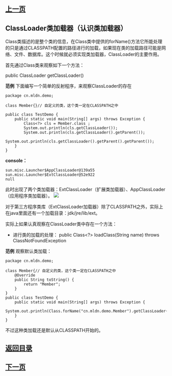## [上一页](course106)
##  ClassLoader类加载器（认识类加载器）

Class类描述的是整个类的信息，在Class类中提供的forName()方法它所能处理的只是通过CLASSPATH配置的路径进行的加载，如果现在类的加载路径可能是网络、文件、数据库。这个时候就必须实现类加载器，ClassLoader的主要作用。

首先通过Class类来观察如下一个方法：

public ClassLoader getClassLoader()

**范例** 下面编写一个简单的反射程序，来观察ClassLoader的存在

	package cn.mldn.demo;
	
	class Member{}// 自定义的类，这个类一定在CLASSPATH之中
	
	public class TestDemo {
		public static void main(String[] args) throws Exception {
			Class<?> cls = Member.class ;
			System.out.println(cls.getClassLoader());
			System.out.println(cls.getClassLoader().getParent());
			System.out.println(cls.getClassLoader().getParent().getParent());
		} 
	}
**console：**

	sun.misc.Launcher$AppClassLoader@139a55
	sun.misc.Launcher$ExtClassLoader@52e922
	null

此时出现了两个类加载器：ExtClassLoader（扩展类加载器）、AppClassLoader（应用程序类加载器）。
![](http://ww2.sinaimg.cn/large/0060lm7Tly1fo6ofktj1sj30vg0hham1.jpg)

对于第三方程序类库（ExtClassLoader加载器）除了CLASSPATH之外，实际上在java里面还有一个加载目录：jdk/jre/lib/ext。

实际上如果认真观察在ClassLoader类中存在一个方法：

- 进行类的加载的处理：	public Class<?> loadClass(String name)
                   throws ClassNotFoundException

**范例** 观察默认类加载：

	package cn.mldn.demo;
	
	class Member{// 自定义的类，这个类一定在CLASSPATH之中
		@Override
		public String toString() {
			return "Member";
		}
	}
	public class TestDemo {
		public static void main(String[] args) throws Exception {
			System.out.println(Class.forName("cn.mldn.demo.Member").getClassLoader().loadClass("cn.mldn.demo.Member").newInstance());
		} 
	}
不过这种类加载还是默认从CLASSPATH开始的。


## [返回目录](https://wuchengcheng110120.github.io/aliyunjava3/list)
## [下一页](course108)
